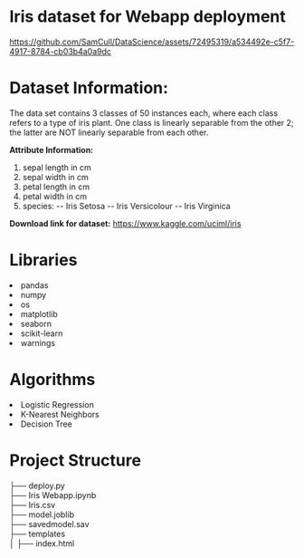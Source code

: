 # Iris dataset for Webapp deployment 


https://github.com/SamCull/DataScience/assets/72495319/a534492e-c5f7-4917-8784-cb03b4a0a9dc


# Dataset Information:

The data set contains 3 classes of 50 instances each, where each class refers to a type of iris plant. One class is linearly separable from the other 2; the latter are NOT linearly separable from each other.

**Attribute Information:**

1. sepal length in cm
2. sepal width in cm
3. petal length in cm
4. petal width in cm
5. species: -- Iris Setosa -- Iris Versicolour -- Iris Virginica

**Download link for dataset:** https://www.kaggle.com/uciml/iris

# Libraries

<li>pandas
<li>numpy
<li>os
<li>matplotlib
<li>seaborn
<li>scikit-learn
<li>warnings

# Algorithms

<li>Logistic Regression
<li>K-Nearest Neighbors
<li>Decision Tree

# Project Structure
  ├── deploy.py                     
  ├── Iris Webapp.ipynb             
  ├── Iris.csv                     
  ├── model.joblib                     
  ├── savedmodel.sav                      
  ├── templates                       
  │    ├── index.html                 
